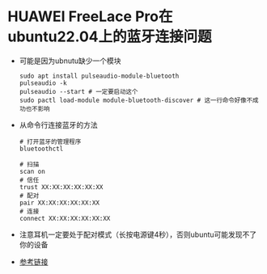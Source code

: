# HUAWEI FreeLace Pro在ubuntu22.04上的蓝牙连接问题

- 可能是因为ubnutu缺少一个模块

  ```shell
  sudo apt install pulseaudio-module-bluetooth 
  pulseaudio -k
  pulseaudio --start # 一定要启动这个
  sudo pactl load-module module-bluetooth-discover # 这一行命令好像不成功也不影响
  ```

- 从命令行连接蓝牙的方法

  ```shell
  # 打开蓝牙的管理程序
  bluetoothctl
  
  # 扫描
  scan on
  # 信任
  trust XX:XX:XX:XX:XX:XX
  # 配对
  pair XX:XX:XX:XX:XX:XX
  # 连接
  connect XX:XX:XX:XX:XX:XX
  ```

- 注意耳机一定要处于配对模式（长按电源键4秒），否则ubuntu可能发现不了你的设备

- [参考链接](https://blog.csdn.net/weixin_48120620/article/details/126229978)
